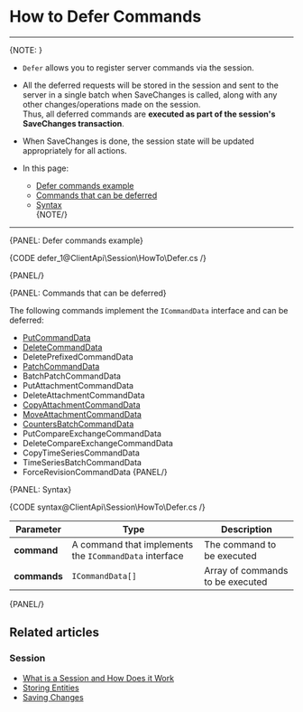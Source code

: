 # How to Defer Commands

---

{NOTE: }

* `Defer` allows you to register server commands via the session.

* All the deferred requests will be stored in the session and sent to the server in a single batch when SaveChanges is called,
  along with any other changes/operations made on the session.  
  Thus, all deferred commands are __executed as part of the session's SaveChanges transaction__.

* When SaveChanges is done, the session state will be updated appropriately for all actions.

* In this page:   
    * [Defer commands example](../../../client-api/session/how-to/defer-operations#defer-commands-example)  
    * [Commands that can be deferred](../../../client-api/session/how-to/defer-operations#commands-that-can-be-deferred)
    * [Syntax](../../../client-api/session/how-to/defer-operations#syntax)  
{NOTE/}

---

{PANEL: Defer commands example}

{CODE defer_1@ClientApi\Session\HowTo\Defer.cs /}

{PANEL/}

{PANEL: Commands that can be deferred}

The following commands implement the `ICommandData` interface and can be deferred:  

  - [PutCommandData](../../../glossary/put-command-data)
  - [DeleteCommandData](../../../glossary/delete-command-data)
  - DeletePrefixedCommandData
  - [PatchCommandData](../../../glossary/patch-command-data)
  - BatchPatchCommandData
  - PutAttachmentCommandData
  - DeleteAttachmentCommandData
  - [CopyAttachmentCommandData](../../../glossary/copy-attachment-command-data)
  - [MoveAttachmentCommandData](../../../glossary/move-attachment-command-data)
  - [CountersBatchCommandData](../../../glossary/counters-batch-command-data)
  - PutCompareExchangeCommandData
  - DeleteCompareExchangeCommandData
  - CopyTimeSeriesCommandData
  - TimeSeriesBatchCommandData
  - ForceRevisionCommandData
{PANEL/}

{PANEL: Syntax}

{CODE syntax@ClientApi\Session\HowTo\Defer.cs /}

| Parameter | Type | Description |
| - |-|-|
| **command** | A command that implements the `ICommandData` interface | The command to be executed |
| **commands** | `ICommandData[]` | Array of commands to be executed |

{PANEL/}

## Related articles

### Session

- [What is a Session and How Does it Work](../../../client-api/session/what-is-a-session-and-how-does-it-work)
- [Storing Entities](../../../client-api/session/storing-entities)
- [Saving Changes](../../../client-api/session/saving-changes)
